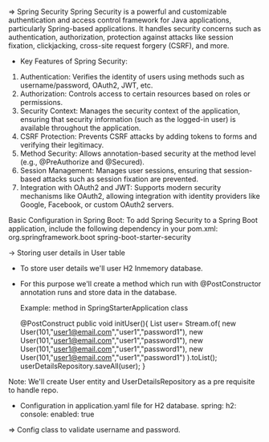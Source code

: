 => Spring Security
    Spring Security is a powerful and customizable authentication and access control framework for Java applications, particularly Spring-based applications. It handles security concerns such as authentication, authorization, protection against attacks like session fixation, clickjacking, cross-site request forgery (CSRF), and more.

- Key Features of Spring Security:
1. Authentication: Verifies the identity of users using methods such as username/password, OAuth2, JWT, etc.
2. Authorization: Controls access to certain resources based on roles or permissions.
3. Security Context: Manages the security context of the application, ensuring that security information (such as the logged-in user) is available throughout the application.
4. CSRF Protection: Prevents CSRF attacks by adding tokens to forms and verifying their legitimacy.
5. Method Security: Allows annotation-based security at the method level (e.g., @PreAuthorize and @Secured).
6. Session Management: Manages user sessions, ensuring that session-based attacks such as session fixation are prevented.
7. Integration with OAuth2 and JWT: Supports modern security mechanisms like OAuth2, allowing integration with identity providers like Google, Facebook, or custom OAuth2 servers.

Basic Configuration in Spring Boot:
To add Spring Security to a Spring Boot application, include the following dependency in your pom.xml:
    <dependency>
        <groupId>org.springframework.boot</groupId>
        <artifactId>spring-boot-starter-security</artifactId>
    </dependency>

-> Storing user details in User table
- To store user details we'll user H2 Inmemory database.
- For this purpose we'll create a method which run with @PostConstructor annotation runs and store data in the database.
    
    Example: method in SpringStarterApplication class

    @PostConstruct
	public void initUser(){
		List<User> user= Stream.of(
				new User(101,"user1@email.com","user1","password1"),
				new User(101,"user1@email.com","user1","password1"),
				new User(101,"user1@email.com","user1","password1"),
				new User(101,"user1@email.com","user1","password1")
				).toList();
		userDetailsRepository.saveAll(user);
	}

Note: We'll create User entity and UserDetailsRepository as a pre requisite to handle repo.
- Configuration in application.yaml file for H2 database.
        spring:
          h2:
            console:
              enabled: true

=> Config class to validate username and password.
